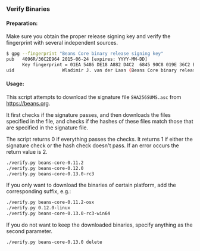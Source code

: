### Verify Binaries

#### Preparation:

Make sure you obtain the proper release signing key and verify the fingerprint with several independent sources.

```sh
$ gpg --fingerprint "Beans Core binary release signing key"
pub   4096R/36C2E964 2015-06-24 [expires: YYYY-MM-DD]
      Key fingerprint = 01EA 5486 DE18 A882 D4C2  6845 90C8 019E 36C2 E964
uid                  Wladimir J. van der Laan (Beans Core binary release signing key) <laanwj@gmail.com>
```

#### Usage:

This script attempts to download the signature file `SHA256SUMS.asc` from https://beans.org.

It first checks if the signature passes, and then downloads the files specified in the file, and checks if the hashes of these files match those that are specified in the signature file.

The script returns 0 if everything passes the checks. It returns 1 if either the signature check or the hash check doesn't pass. If an error occurs the return value is 2.


```sh
./verify.py beans-core-0.11.2
./verify.py beans-core-0.12.0
./verify.py beans-core-0.13.0-rc3
```

If you only want to download the binaries of certain platform, add the corresponding suffix, e.g.:

```sh
./verify.py beans-core-0.11.2-osx
./verify.py 0.12.0-linux
./verify.py beans-core-0.13.0-rc3-win64
```

If you do not want to keep the downloaded binaries, specify anything as the second parameter.

```sh
./verify.py beans-core-0.13.0 delete
```
